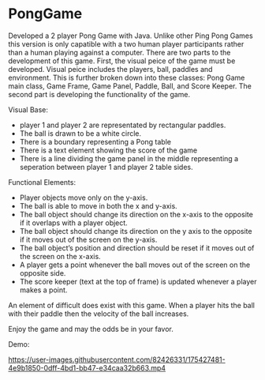 # PongGame
Developed a 2 player Pong Game with Java. 
Unlike other Ping Pong Games this version is only capatible with a two human player participants rather than a human playing against a computer. 
There are two parts to the development of this game. 
First, the visual peice of the game must be developed. Visual peice includes the players, ball, paddles and environment. 
 This is further broken down into these classes: Pong Game main class, Game Frame, Game Panel, Paddle, Ball, and Score Keeper. 
 The second part is developing the functionality of the game. 
 

 Visual Base:
 
 - player 1 and player 2 are representated by rectangular paddles. 
 - The ball is drawn to be a white circle.
 - There is a boundary representing a Pong table 
 - There is a text element showing the score of the game
 - There is a line dividing the game panel in the middle representing a seperation between player 1 and player 2 table sides. 


 Functional Elements:
 
 - Player objects move only on the y-axis. 
 - The ball is able to move in both the x and y-axis. 
 - The ball object should change its direction on the x-axis to the opposite if it overlaps with a player object.
 - The ball object should change its direction on the y axis to the opposite if it moves out of the screen on the y-axis.
 - The ball object’s position and direction should be reset if it moves out of the screen on the x-axis.
 - A player gets a point whenever the ball moves out of the screen on the opposite side.
 - The score keeper (text at the top of frame) is updated whenever a player makes a point. 

An element of difficult does exist with this game. When a player hits the ball with their paddle then the velocity of the ball increases. 

Enjoy the game and may the odds be in your favor. 


Demo: 

https://user-images.githubusercontent.com/82426331/175427481-4e9b1850-0dff-4bd1-bb47-e34caa32b663.mp4

